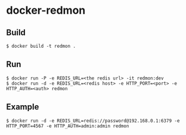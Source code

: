 # docker-redmon

## Build

```
$ docker build -t redmon .
```

## Run

```
$ docker run -P -e REDIS_URL=<the redis url> -it redmon:dev
$ docker run -d -e REDIS_URL=<redis host> -e HTTP_PORT=<port> -e HTTP_AUTH=<auth> redmon
```

## Example

```
$ docker run -d -e REDIS_URL=redis://password@192.168.0.1:6379 -e HTTP_PORT=4567 -e HTTP_AUTH=admin:admin redmon
```
